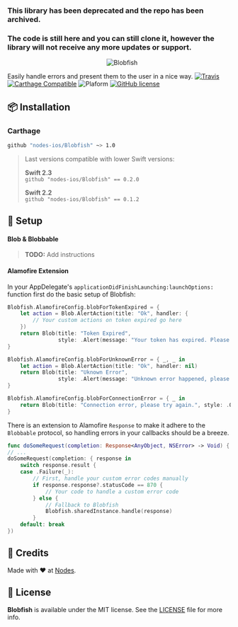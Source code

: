 ### This library has been deprecated and the repo has been archived. 
### The code is still here and you can still clone it, however the library will not receive any more updates or support.

<p align="center">
  <img src="./Blobfish_icon.png?raw=true" alt="Blobfish"/>
</p>

Easily handle errors and present them to the user in a nice way.
[![Travis](https://travis-ci.org/nodes-ios/Blobfish.svg?branch=master)](https://travis-ci.org/nodes-ios/Blobfish)
[![Carthage Compatible](https://img.shields.io/badge/Carthage-compatible-4BC51D.svg?style=flat)](https://github.com/Carthage/Carthage)
![Plaform](https://img.shields.io/badge/platform-iOS-lightgrey.svg)
[![GitHub license](https://img.shields.io/badge/license-MIT-blue.svg)](https://github.com/nodes-ios/Policeman/blob/master/LICENSE)

## 📦 Installation

### Carthage
~~~bash
github "nodes-ios/Blobfish" ~> 1.0
~~~

> Last versions compatible with lower Swift versions:  
>
> **Swift 2.3**  
> `github "nodes-ios/Blobfish" == 0.2.0`
>
> **Swift 2.2**  
> `github "nodes-ios/Blobfish" == 0.1.2`

## 🔧 Setup

#### Blob & Blobbable

> **TODO:** Add instructions

#### Alamofire Extension

In your AppDelegate's `applicationDidFinishLaunching:launchOptions:` function first do the basic setup of Blobfish:

```swift
Blobfish.AlamofireConfig.blobForTokenExpired = {
    let action = Blob.AlertAction(title: "Ok", handler: {
        // Your custom actions on token expired go here
    })
    return Blob(title: "Token Expired", 
    			style: .Alert(message: "Your token has expired. Please log in again.", actions: [action]))
}

Blobfish.AlamofireConfig.blobForUnknownError = { _, _ in
    let action = Blob.AlertAction(title: "Ok", handler: nil)
    return Blob(title: "Uknown Error", 
    			style: .Alert(message: "Unknown error happened, please try again.", actions: [action]))
}

Blobfish.AlamofireConfig.blobForConnectionError = { _ in
    return Blob(title: "Connection error, please try again.", style: .Overlay)
}
```

There is an extension to Alamofire `Response` to make it adhere to the `Blobbable` protocol, so handling errors in your callbacks should be a breeze.

```swift
func doSomeRequest(completion: Response<AnyObject, NSError> -> Void) { ... }
// ...
doSomeRequest(completion: { response in 
	switch response.result {
	case .Failure(_):
		// First, handle your custom error codes manually
		if response.response?.statusCode == 870 {
			// Your code to handle a custom error code
		} else {
			// Fallback to Blobfish
			Blobfish.sharedInstance.handle(response)
		}
	default: break
})

```


## 👥 Credits
Made with ❤️ at [Nodes](http://nodesagency.com).

## 📄 License
**Blobfish** is available under the MIT license. See the [LICENSE](https://github.com/nodes-ios/Blobfish/blob/master/LICENSE) file for more info.
